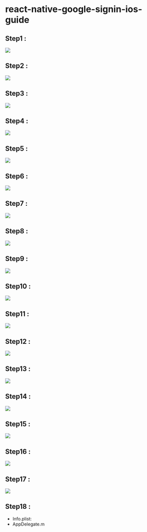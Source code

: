 # react-native-google-signin-ios-guide

## Step1 : 

<p align="left">
  <img src="https://github.com/dovandu/react-native-google-signin-ios-guide/blob/master/Screen%20Shot%202018-09-05%20at%209.42.27%20AM.png">
</p>

## Step2 : 

<p align="left">
  <img src="https://github.com/dovandu/react-native-google-signin-ios-guide/blob/master/Screen%20Shot%202018-09-05%20at%2010.49.47%20AM.png">
</p>

## Step3 : 

<p align="left">
  <img src="https://github.com/dovandu/react-native-google-signin-ios-guide/blob/master/Screen%20Shot%202018-09-05%20at%2010.56.21%20AM.png">
</p>

## Step4 : 

<p align="left">
  <img src="https://github.com/dovandu/react-native-google-signin-ios-guide/blob/master/Screen%20Shot%202018-09-05%20at%2010.56.34%20AM.png">
</p>


## Step5 : 

<p align="left">
  <img src="https://github.com/dovandu/react-native-google-signin-ios-guide/blob/master/Screen%20Shot%202018-09-05%20at%2010.57.43%20AM.png">
</p>


## Step6 : 

<p align="left">
  <img src="https://github.com/dovandu/react-native-google-signin-ios-guide/blob/master/Screen%20Shot%202018-09-05%20at%2010.58.24%20AM.png">
</p>

## Step7 : 

<p align="left">
  <img src="https://github.com/dovandu/react-native-google-signin-ios-guide/blob/master/Screen%20Shot%202018-09-05%20at%2011.07.19%20AM.png">
</p>

## Step8 : 

<p align="left">
  <img src="https://github.com/dovandu/react-native-google-signin-ios-guide/blob/master/Screen%20Shot%202018-09-05%20at%2011.07.58%20AM.png">
</p>

## Step9 : 

<p align="left">
  <img src="https://github.com/dovandu/react-native-google-signin-ios-guide/blob/master/Screen%20Shot%202018-09-05%20at%2011.08.30%20AM.png">
</p>

## Step10 : 

<p align="left">
  <img src="https://github.com/dovandu/react-native-google-signin-ios-guide/blob/master/Screen%20Shot%202018-09-05%20at%2011.08.56%20AM.png">
</p>

## Step11 : 

<p align="left">
  <img src="https://github.com/dovandu/react-native-google-signin-ios-guide/blob/master/Screen%20Shot%202018-09-05%20at%2011.09.20%20AM.png">
</p>

## Step12 : 

<p align="left">
  <img src="https://github.com/dovandu/react-native-google-signin-ios-guide/blob/master/Screen%20Shot%202018-09-05%20at%2011.09.28%20AM.png">
</p>

## Step13 : 

<p align="left">
  <img src="https://github.com/dovandu/react-native-google-signin-ios-guide/blob/master/Screen%20Shot%202018-09-05%20at%2011.09.57%20AM.png">
</p>

## Step14 : 

<p align="left">
  <img src="https://github.com/dovandu/react-native-google-signin-ios-guide/blob/master/Screen%20Shot%202018-09-05%20at%2011.10.23%20AM.png">
</p>

## Step15 : 

<p align="left">
  <img src="https://github.com/dovandu/react-native-google-signin-ios-guide/blob/master/Screen%20Shot%202018-09-05%20at%2011.11.19%20AM.png">
</p>

## Step16 : 

<p align="left">
  <img src="https://github.com/dovandu/react-native-google-signin-ios-guide/blob/master/Screen%20Shot%202018-09-05%20at%2011.11.28%20AM.png">
</p>

## Step17 : 

<p align="left">
  <img src="https://github.com/dovandu/react-native-google-signin-ios-guide/blob/master/Screen%20Shot%202018-09-05%20at%2011.12.21%20AM.png">
</p>


## Step18 : 
- Info.plist: 
- AppDelegate.m




